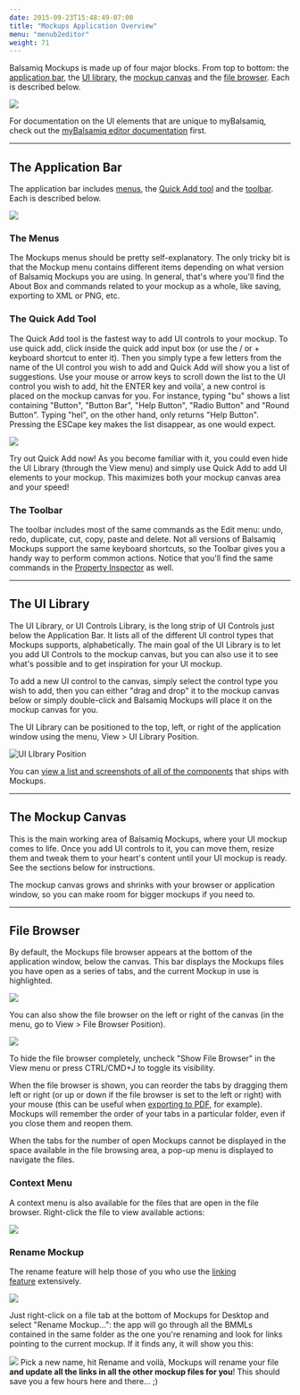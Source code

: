 ```yaml
---
date: 2015-09-23T15:48:49-07:00
title: "Mockups Application Overview"
menu: "menub2editor"
weight: 71
---
```


Balsamiq Mockups is made up of four major blocks. From top to bottom: the [application bar](#appbar), the [UI library](#uilibrary), the [mockup canvas](#canvas) and the [file browser](#filebrowser). Each is described below.

![](http://media.balsamiq.com/img/support/docs/m4d/help_3mainareas.png)

For documentation on the UI elements that are unique to myBalsamiq, check out the [myBalsamiq editor documentation](http://support.balsamiq.com/customer/portal/articles/1366973) first.

* * *

## The Application Bar

The application bar includes [menus](#menus), the [Quick Add tool](#quickadd) and the [toolbar](#toolbar). Each is described below.

![](http://media.balsamiq.com/img/support/docs/m4d/help_appbar.png)

### The Menus

The Mockups menus should be pretty self-explanatory. The only tricky bit is that the Mockup menu contains different items depending on what version of Balsamiq Mockups you are using. In general, that's where you'll find the About Box and commands related to your mockup as a whole, like saving, exporting to XML or PNG, etc.

### The Quick Add Tool

The Quick Add tool is the fastest way to add UI controls to your mockup. To use quick add, click inside the quick add input box (or use the / or + keyboard shortcut to enter it). Then you simply type a few letters from the name of the UI control you wish to add and Quick Add will show you a list of suggestions. Use your mouse or arrow keys to scroll down the list to the UI control you wish to add, hit the ENTER key and voila', a new control is placed on the mockup canvas for you. For instance, typing "bu" shows a list containing "Button", "Button Bar", "Help Button", "Radio Button" and "Round Button". Typing "hel", on the other hand, only returns "Help Button". Pressing the ESCape key makes the list disappear, as one would expect.

![](http://media.balsamiq.com/img/support/docs/m4d/help_quickadd.png)

Try out Quick Add now! As you become familiar with it, you could even hide the UI Library (through the View menu) and simply use Quick Add to add UI elements to your mockup. This maximizes both your mockup canvas area and your speed!

### The Toolbar

The toolbar includes most of the same commands as the Edit menu: undo, redo, duplicate, cut, copy, paste and delete. Not all versions of Balsamiq Mockups support the same keyboard shortcuts, so the Toolbar gives you a handy way to perform common actions. Notice that you'll find the same commands in the [Property Inspector](http://support.balsamiq.com/customer/portal/articles/110114) as well.

* * *

## The UI Library

The UI Library, or UI Controls Library, is the long strip of UI Controls just below the Application Bar. It lists all of the different UI control types that Mockups supports, alphabetically. The main goal of the UI Library is to let you add UI Controls to the mockup canvas, but you can also use it to see what's possible and to get inspiration for your UI mockup.

To add a new UI control to the canvas, simply select the control type you wish to add, then you can either "drag and drop" it to the mockup canvas below or simply double-click and Balsamiq Mockups will place it on the mockup canvas for you.

The UI Library can be positioned to the top, left, or right of the application window using the menu, View > UI Library Position.

![UI LIbrary Position](http://media.balsamiq.com/img/support/docs/m4d/pi-menu.png)

You can [view a list and screenshots of all of the components](https://support.mybalsamiq.com/projects/uilibrary/story) that ships with Mockups.

* * *

## The Mockup Canvas

This is the main working area of Balsamiq Mockups, where your UI mockup comes to life. Once you add UI controls to it, you can move them, resize them and tweak them to your heart's content until your UI mockup is ready. See the sections below for instructions.

The mockup canvas grows and shrinks with your browser or application window, so you can make room for bigger mockups if you need to.

* * *

## File Browser

By default, the Mockups file browser appears at the bottom of the application window, below the canvas. This bar displays the Mockups files you have open as a series of tabs, and the current Mockup in use is highlighted.

![](http://media.balsamiq.com/img/support/docs/m4d/mockup-browser.png)

You can also show the file browser on the left or right of the canvas (in the menu, go to View > File Browser Position).

![](http://media.balsamiq.com/img/support/docs/m4d/mockup-browser-left.png)

To hide the file browser completely, uncheck "Show File Browser" in the View menu or press CTRL/CMD+J to toggle its visibility.

When the file browser is shown, you can reorder the tabs by dragging them left or right (or up or down if the file browser is set to the left or right) with your mouse (this can be useful when [exporting to PDF](http://support.balsamiq.com/customer/portal/articles/111730#exportpdf), for example). Mockups will remember the order of your tabs in a particular folder, even if you close them and reopen them.

When the tabs for the number of open Mockups cannot be displayed in the space available in the file browsing area, a pop-up menu is displayed to navigate the files.

### Context Menu

A context menu is also available for the files that are open in the file browser. Right-click the file to view available actions:

![](http://media.balsamiq.com/img/support/docs/m4d/mockup-context-menu.png)

### Rename Mockup

The rename feature will help those of you who use the [linking feature](http://support.balsamiq.com/customer/portal/articles/111742-linking-mockups-together) extensively.

![](http://media.balsamiq.com/img/support/docs/m4d/rename1.png)

Just right-click on a file tab at the bottom of Mockups for Desktop and select "Rename Mockup...": the app will go through all the BMMLs contained in the same folder as the one you're renaming and look for links pointing to the current mockup. If it finds any, it will show you this: 

![](http://media.balsamiq.com/img/support/docs/m4d/rename2.png) Pick a new name, hit Rename and voilà, Mockups will rename your file **and update all the links in all the other mockup files for you**! This should save you a few hours here and there... ;)